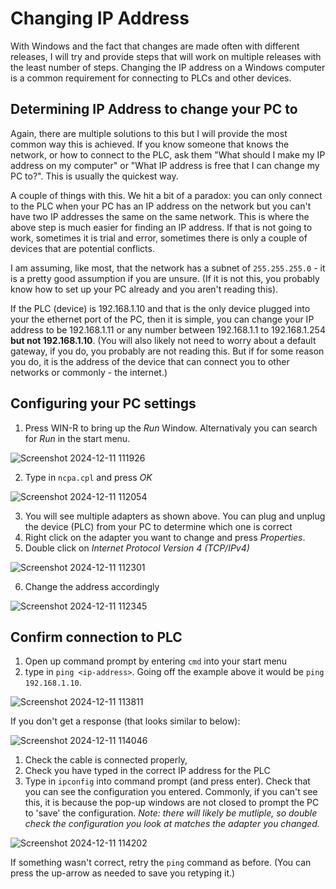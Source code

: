 # Changing IP Address
With Windows and the fact that changes are made often with different releases, I will try and provide steps that will work on multiple releases with the least number of steps.
Changing the IP address on a Windows computer is a common requirement for connecting to PLCs and other devices.
## Determining IP Address to change your PC to
Again, there are multiple solutions to this but I will provide the most common way this is achieved. If you know someone that knows the network, or how to connect to the PLC, ask them "What should I make my IP address on my computer" or "What IP address is free that I can change my PC to?". This is usually the quickest way.

A couple of things with this. We hit a bit of a paradox: you can only connect to the PLC when your PC has an IP address on the network but you can't have two IP addresses the same on the same network. This is where the above step is much easier for finding an IP address. If that is not going to work, sometimes it is trial and error, 
sometimes there is only a couple of devices that are potential conflicts.

I am assuming, like most, that the network has a subnet of `255.255.255.0` - it is a pretty good assumption if you are unsure. (If it is not this, you probably know how to set up your PC already and you aren't reading this).

If the PLC (device) is 192.168.1.10 and that is the only device plugged into your the ethernet port of the PC, then it is simple, you can change your IP address to be 192.168.1.11 or any number between 192.168.1.1 to 192.168.1.254 __but not 192.168.1.10__. (You will also likely not need to worry about a default gateway, if you do, you probably are not reading this. But if for some reason you do, it is the address of the device that can connect you to other networks or commonly - the internet.)
## Configuring your PC settings
1. Press WIN-R to bring up the _Run_ Window. Alternativaly you can search for _Run_ in the start menu.

![Screenshot 2024-12-11 111926](https://github.com/user-attachments/assets/149b246f-ea1c-45fc-9cdc-8f8c21cb7e40)

2. Type in `ncpa.cpl` and press _OK_

![Screenshot 2024-12-11 112054](https://github.com/user-attachments/assets/70012146-95d8-4ffa-a60b-94ace4b79732)

3. You will see multiple adapters as shown above. You can plug and unplug the device (PLC) from your PC to determine which one is correct
4. Right click on the adapter you want to change and press _Properties_.
5. Double click on _Internet Protocol Version 4 (TCP/IPv4)_

![Screenshot 2024-12-11 112301](https://github.com/user-attachments/assets/8d8191e5-e71b-44bf-8611-8adc62913a4c)

6. Change the address accordingly

![Screenshot 2024-12-11 112345](https://github.com/user-attachments/assets/40e86107-d3c1-45bc-b38d-d3c1580f4d07)

## Confirm connection to PLC
1. Open up command prompt by entering `cmd` into your start menu
2. type in `ping <ip-address>`. Going off the example above it would be `ping 192.168.1.10`.

![Screenshot 2024-12-11 113811](https://github.com/user-attachments/assets/8351c110-ec91-43fc-b527-c00b88d849d2)

If you don't get a response (that looks similar to below): 

![Screenshot 2024-12-11 114046](https://github.com/user-attachments/assets/96eef963-b5cd-4cf8-a178-67d6b0522525)

1. Check the cable is connected properly,
2. Check you have typed in the correct IP address for the PLC
3. Type in `ipconfig` into command prompt (and press enter). Check that you can see the configuration you entered. Commonly, if you can't see this, it is because the pop-up windows are not closed to prompt the PC to 'save' the configuration. _Note: there will likely be mutliple, so double check the configuration you look at matches the adapter you changed._

![Screenshot 2024-12-11 114202](https://github.com/user-attachments/assets/92576ac2-5af8-4a4c-8956-c01eba391189)

If something wasn't correct, retry the `ping` command as before. (You can press the up-arrow as needed to save you retyping it.)
